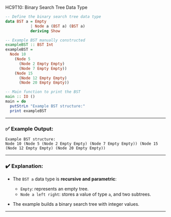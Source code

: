 HC9T10: Binary Search Tree Data Type

```haskell
-- Define the binary search tree data type
data BST a = Empty
           | Node a (BST a) (BST a)
           deriving Show

-- Example BST manually constructed
exampleBST :: BST Int
exampleBST =
  Node 10
    (Node 5
      (Node 2 Empty Empty)
      (Node 7 Empty Empty))
    (Node 15
      (Node 12 Empty Empty)
      (Node 20 Empty Empty))

-- Main function to print the BST
main :: IO ()
main = do
  putStrLn "Example BST structure:"
  print exampleBST
```

---

### ✅ Example Output:

```
Example BST structure:
Node 10 (Node 5 (Node 2 Empty Empty) (Node 7 Empty Empty)) (Node 15 (Node 12 Empty Empty) (Node 20 Empty Empty))
```

---

### ✔️ Explanation:

* The `BST a` data type is **recursive and parametric**:

  * `Empty`: represents an empty tree.
  * `Node a left right`: stores a value of type `a`, and two subtrees.
* The example builds a binary search tree with integer values.

---
